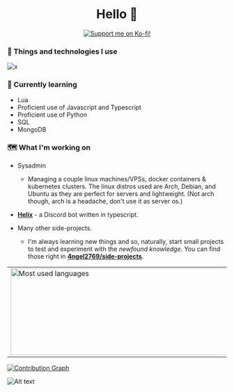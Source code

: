 <div align="center">
  <h1>Hello 👋</h1>
  <a href="https://angellabs.xyz">
  </a>
  <a href="https://ko-fi.com/angeldev0"><img alt="Support me on Ko-fi!" src="https://ko-fi.com/img/githubbutton_sm.svg"></a>
</div>
<div align="center">
</div>

### 🚧 Things and technologies I use

<!-- ### Front-end -->

<!-- ![front-end](https://skillicons.dev/icons?i=js,svelte,next,nuxt,vue,react,html,css,scss,tailwind,bootstrap) -->

<!-- ### Back-end -->

<!-- ![back-end](https://skillicons.dev/icons?i=js,nodejs,express,react,nuxt) -->

<!-- ### Database -->

<!-- ![database](https://skillicons.dev/icons?i=mysql,mongodb,redis) -->

<!-- ### - -->

<!-- ![-](https://skillicons.dev/icons?i=docker,nginx,k8s) -->

<!--![x](https://skillicons.dev/icons?i=arduino,linux,raspberrypi)-->

![x](https://skillicons.dev/icons?i=arduino,aws,bash,cloudflare,cmake,codepen,css,html,docker,kubernetes,git,gcp,js,ts,md,linux,mongodb,mysql,netlify,nginx,nodejs,nuxtjs,py,raspberrypi,redis,sqlite,svelte,tailwind,vscode,visualstudio,vue,workers,next,react,vue,scss,tailwind,bootstrap,express,mysql)

### 🔨 Currently learning
- Lua
- Proficient use of Javascript and Typescript
- Proficient use of Python
- SQL
- MongoDB

### 🗺️ What I'm working on
- Sysadmin
  - Managing a couple linux machines/VPSs, docker containers & kubernetes clusters. The linux distros used are Arch, Debian, and Ubuntu as they are perfect for servers and lightweight. (Not arch though, arch is a headache, don't use it as server os.)

- **[Helix](https://github.com/4ngel2769/Helix)** - a Discord bot written in typescript.

- Many other side-projects.
  - I'm always learning new things and so, naturally, start small projects to test and experiment with the _newfound knowledge_. You can find those right in **[4ngel2769/side-projects](https://github.com/4ngel2769/side-projects/)**.

<center>
  <table>
    <tr> 
      <td>
        <img height=200 width="600" align="center" src="https://github-readme-stats.vercel.app/api/top-langs/?username=4ngel2769&layout=donut&bg_color=0e161a&text_color=fcfcfc&title_color=fffcfc&hide_border=true&border_radius=15&show_icons=true&langs_count=5&theme=nord" alt="Most used languages" />
      </td>
      <td>
        <img height=200 width="600" align="center" src="https://github-readme-stats.vercel.app/api?username=4ngel2769&bg_color=0e161a&text_color=bfbfbf&title_color=fffcfc&hide_border=true&border_radius=15&show_icons=true" />
      </td>
    </tr>
  </table>
</center>

<a href="https://github.com/4ngel2769" align="center">
  <img align="center" src="https://github-readme-activity-graph.vercel.app/graph?username=4ngel2769&hide_title=true&height=300&bg_color=f,f&color=a8a8a8&line=b5ff20&point=cfff6e&area=true&area_color=274f30&hide_border=true" alt="Contribution Graph" />
</a>

<!-- <p align="">
  <img src="https://github-profile-trophy.vercel.app/?username=4ngel2769&theme=nord&row=1&column=6&title=Stars,Followers,Repositories,Pulls,Experience,Commits&no-frame=true" alt="Stats 'n stuff" />
</p> -->

![Alt text](https://spotify-recently-played-readme.vercel.app/api?user=31cllrzjehmrsr76ydzo5xqi2o2i&count=2&unique=false&width=400)
